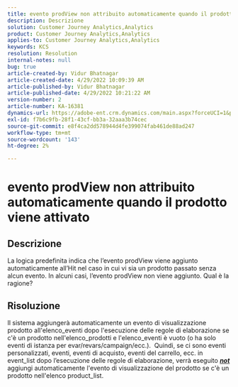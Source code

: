 ```yaml
---
title: evento prodView non attribuito automaticamente quando il prodotto viene attivato
description: Descrizione
solution: Customer Journey Analytics,Analytics
product: Customer Journey Analytics,Analytics
applies-to: Customer Journey Analytics,Analytics
keywords: KCS
resolution: Resolution
internal-notes: null
bug: true
article-created-by: Vidur Bhatnagar
article-created-date: 4/29/2022 10:09:39 AM
article-published-by: Vidur Bhatnagar
article-published-date: 4/29/2022 10:21:22 AM
version-number: 2
article-number: KA-16381
dynamics-url: https://adobe-ent.crm.dynamics.com/main.aspx?forceUCI=1&pagetype=entityrecord&etn=knowledgearticle&id=4e04af76-a4c7-ec11-a7b6-0022480a1de4
exl-id: f7b6c9fb-28f1-43cf-bb3a-32aaa3b74cec
source-git-commit: e8f4ca2dd578944d4fe399074fab461de88ad247
workflow-type: tm+mt
source-wordcount: '143'
ht-degree: 2%

---
```


# evento prodView non attribuito automaticamente quando il prodotto viene attivato

## Descrizione


La logica predefinita indica che l’evento prodView viene aggiunto automaticamente all’Hit nel caso in cui vi sia un prodotto passato senza alcun evento. In alcuni casi, l’evento prodView non viene aggiunto. Qual è la ragione?


## Risoluzione


Il sistema aggiungerà automaticamente un evento di visualizzazione prodotto all&#39;elenco_eventi dopo l&#39;esecuzione delle regole di elaborazione se c&#39;è un prodotto nell&#39;elenco_prodotti e l&#39;elenco_eventi è vuoto (o ha solo eventi di istanza per evar/revars/campaign/ecc.).  Quindi, se ci sono eventi personalizzati, eventi, eventi di acquisto, eventi del carrello, ecc. in event_list dopo l’esecuzione delle regole di elaborazione, verrà eseguito <u><em><b>not </b></em></u>aggiungi automaticamente l&#39;evento di visualizzazione del prodotto se c&#39;è un prodotto nell&#39;elenco product_list.
